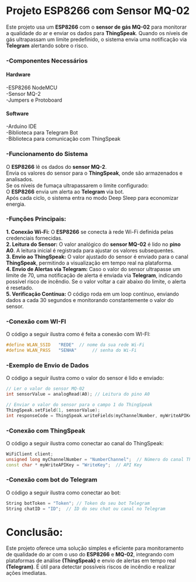
 # **Projeto ESP8266 com Sensor MQ-02**

Este projeto usa um **ESP8266** com o **sensor de gás MQ-02** para monitorar a qualidade do ar e enviar os dados para **ThingSpeak**. Quando os níveis de gás ultrapassam um limite predefinido, o sistema envia uma notificação via **Telegram** alertando sobre o risco.

### -Componentes Necessários
#### Hardware

-ESP8266 NodeMCU  
-Sensor MQ-2  
-Jumpers e Protoboard  

#### Software

-Arduino IDE  
-Biblioteca para Telegram Bot  
-Biblioteca para comunicação com ThingSpeak   
 

### -Funcionamento do Sistema
O **ESP8266** lê os dados do **sensor MQ-2**.  
Envia os valores do sensor para o **ThingSpeak**, onde são armazenados e analisados.  
Se os níveis de fumaça ultrapassarem o limite configurado:  
O **ESP8266** envia um alerta ao **Telegram** via bot.  
Após cada ciclo, o sistema entra no modo Deep Sleep para economizar energia.  

### -Funções Principais:

**1. Conexão Wi-Fi:** O **ESP8266** se conecta à rede Wi-Fi definida pelas credenciais fornecidas.  
**2. Leitura do Sensor:** O valor analógico do **sensor MQ-02** é lido no **pino A0**. A leitura inicial é registrada para ajustar os valores subsequentes.  
**3. Envio ao ThingSpeak:** O valor ajustado do sensor é enviado para o canal **ThingSpeak**, permitindo a visualização em tempo real na plataforma.  
**4. Envio de Alertas via Telegram:** Caso o valor do sensor ultrapasse um limite de 70, uma notificação de alerta é enviada via **Telegram**, indicando possível risco de incêndio. Se o valor voltar a cair abaixo do limite, o alerta é resetado.  
**5. Verificação Contínua:** O código roda em um loop contínuo, enviando dados a cada 30 segundos e monitorando constantemente o valor do sensor.     

### -Conexão com WI-FI 

O código a seguir ilustra como é feita a conexão com WI-FI:

```cpp
#define WLAN_SSID   "REDE"  // nome da sua rede Wi-Fi
#define WLAN_PASS   "SENHA"      // senha do Wi-Fi
```

### -Exemplo de Envio de Dados

O código a seguir ilustra como o valor do sensor é lido e enviado:

```cpp
// Ler o valor do sensor MQ-02
int sensorValue = analogRead(A0); // Leitura do pino A0

// Enviar o valor do sensor para o campo 1 do ThingSpeak
ThingSpeak.setField(1, sensorValue);
int responseCode = ThingSpeak.writeFields(myChannelNumber, myWriteAPIKey);

```

### -Conexão com ThingSpeak

O código a seguir ilustra como conectar ao canal do ThingSpeak:

```cpp
WiFiClient client;
unsigned long myChannelNumber = "NumberChannel";  // Número do canal ThingSpeak
const char * myWriteAPIKey = "WriteKey";  // API Key
```

### -Conexão com bot do Telegram

O código a seguir ilustra como conectar ao bot:

```cpp
String botToken = "Token"; // Token do seu bot Telegram
String chatID = "ID";  // ID do seu chat ou canal no Telegram
```

# Conclusão:
Este projeto oferece uma solução simples e eficiente para monitoramento de qualidade do ar com o uso do **ESP8266** e **MQ-02**, integrando com plataformas de análise **(ThingSpeak)** e envio de alertas em tempo real **(Telegram)**. É útil para detectar possíveis riscos de incêndio e realizar ações imediatas.








